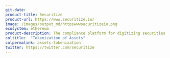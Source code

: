 ```yaml
---
git-date: 
product-title: Securitize
product-url: https://www.securitize.io/
image: /images/output_md/httpswwwsecuritizeio.png
ecosystem: ethereum
product-description: The compliance platform for digitizing securities on the blockchain.
coltitle:  "Tokenization of Assets"
colpermalink: assets-tokenization
twitter: https://twitter.com/securitize
---
```

